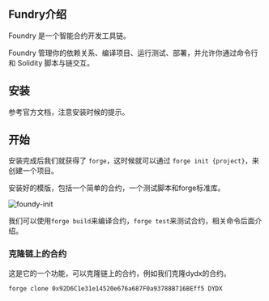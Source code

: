## Fundry介绍
Foundry 是一个智能合约开发工具链。

Foundry 管理你的依赖关系、编译项目、运行测试、部署，并允许你通过命令行和 Solidity 脚本与链交互。

## 安装

参考官方文档，注意安装时候的提示。

## 开始

安装完成后我们就获得了 `forge`，这时候就可以通过 `forge init {project}`，来创建一个项目。

安装好的模版，包括一个简单的合约，一个测试脚本和forge标准库。

![foundy-init](https://blog-offical-1302483222.cos.ap-guangzhou.myqcloud.com/foundry-init.png)

我们可以使用`forge build`来编译合约，`forge test`来测试合约，相关命令后面介绍。

### 克隆链上的合约

这是它的一个功能，可以克隆链上的合约，例如我们克隆dydx的合约。

```bash
forge clone 0x92D6C1e31e14520e676a687F0a93788B716BEff5 DYDX
```
